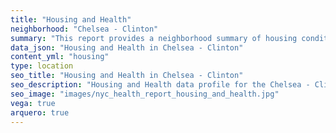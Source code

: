 ```yaml
---
title: "Housing and Health"
neighborhood: "Chelsea - Clinton"
summary: "This report provides a neighborhood summary of housing conditions and related health outcomes. It also describes population characteristics that can increase vulnerability to housing hazards."
data_json: "Housing and Health in Chelsea - Clinton"
content_yml: "housing"
type: location
seo_title: "Housing and Health in Chelsea - Clinton"
seo_description: "Housing and Health data profile for the Chelsea - Clinton neighborhood of NYC."
seo_image: "images/nyc_health_report_housing_and_health.jpg"
vega: true
arquero: true
---
```

